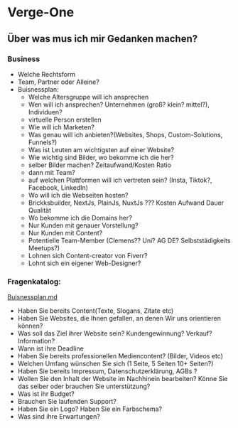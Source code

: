 # Verge-One

## Über was mus ich mir Gedanken machen?

### Business

- Welche Rechtsform
- Team, Partner oder Alleine?
- Buisnessplan:
  - Welche Altersgruppe will ich ansprechen
  - Wen will ich ansprechen? Unternehmen (groß? klein? mittel?), Individuen?
  - virtuelle Person erstellen
  - Wie will ich Marketen?
  - Was genau will ich anbieten?(Websites, Shops, Custom-Solutions, Funnels?)
  - Was ist Leuten am wichtigsten auf einer Website?
  - Wie wichtig sind Bilder, wo bekomme ich die her?
  - selber Bilder machen? Zeitaufwand/Kosten Ratio
  - dann mit Team?
  - auf welchen Plattformen will ich vertreten sein? (Insta, Tiktok?, Facebook, LinkedIn)
  - Wo will ich die Webseiten hosten?
  - Brickksbuilder, NextJs, PlainJs, NuxtJs ??? Kosten Aufwand Dauer Qualität
  - Wo bekomme ich die Domains her?
  - Nur Kunden mit genauer Vorstellung?
  - Nur Kunden mit Content?
  - Potentielle Team-Member (Clemens?? Uni? AG DE? Selbststädigkeits Meetups?)
  - Lohnen sich Content-creator von Fiverr?
  - Lohnt sich ein eigener Web-Designer?

### Fragenkatalog:
[Buisnessplan.md](Buisnessplan.md)
- Haben Sie bereits Content(Texte, Slogans, Zitate etc)
- Haben Sie Websites, die Ihnen gefallen, an denen Wir uns orientieren können?
- Was soll das Ziel ihrer Website sein? Kundengewinnung? Verkauf? Information?
- Wann ist ihre Deadline
- Haben Sie bereits professionellen Mediencontent? (Bilder, Videos etc)
- Welchen Umfang wünschen Sie sich (1 Seite, 5 Seiten 10+ Seiten?)
- Haben Sie bereits Impressum, Datenschutzerklärung, AGBs ?
- Wollen Sie den Inhalt der Website im Nachhinein bearbeiten? Könne Sie das selber oder brauchen Sie unterstützung?
- Was ist ihr Budget?
- Brauchen Sie laufenden Support?
- Haben Sie ein Logo? Haben Sie ein Farbschema?
- Was sind ihre Erwartungen?
